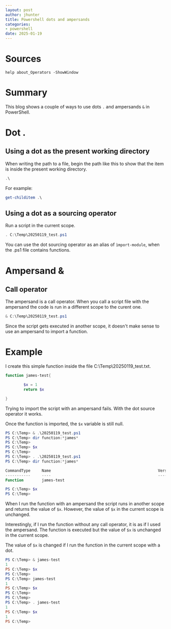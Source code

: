 ```yaml
---
layout: post
author: jhunter
title: Powershell dots and ampersands 
categories:
- powershell
date: 2025-01-19
---
```


# Sources
`help about_Operators -ShowWindow`

# Summary
This blog shows a couple of ways to use dots `.` and ampersands `&` in PowerShell.

# Dot .
## Using a dot as the present working directory
When writing the path to a file, begin the path like this to show that the item is inside the present working directory.
```powershell
.\
```
For example:
```powershell
get-childitem .\
```
## Using a dot as a sourcing operator
Run a script in the current scope.
```powershell
. C:\Temp\20250119_test.ps1
```
You can use the dot sourcing operator as an alias of `ìmport-module`, when the .ps1 file contains functions.

# Ampersand &
## Call operator
The ampersand is a call operator. When you call a script file with the ampersand the code is run in a different scope to the curent one.
``` powershell
& C:\Temp\20250119_test.ps1
```
Since the script gets executed in another scope, it doesn't make sense to use an ampersand to import a function.
# Example
I create this simple function inside the file C:\Temp\20250119_test.txt.
```powershell
function james-test{

        $x = 1
        return $x

}
```
Trying to import the script with an ampersand fails. With the dot source operator it works. 

Once the function is imported, the `$x` variable is still null.
```powershell
PS C:\Temp> & .\20250119_test.ps1
PS C:\Temp> dir function:*james*
PS C:\Temp>
PS C:\Temp> $x
PS C:\Temp>
PS C:\Temp> . .\20250119_test.ps1
PS C:\Temp> dir function:*james*

CommandType     Name                                               Version    Source
-----------     ----                                               -------    ------
Function        james-test

PS C:\Temp> $x
PS C:\Temp>
```
When I run the function with an ampersand the script runs in another scope and returns the value of `$x`. However, the value of `$x` in the current scope is unchanged.

Interestingly, if I run the function without any call operator, it is as if I used the ampersand. The function is executed but the value of `$x` is unchanged in the current scope.

The value of `$x` is changed if I run the function in the current scope with a dot.
```powershell
PS C:\Temp> & james-test
1
PS C:\Temp> $x
PS C:\Temp>
PS C:\Temp> james-test
1
PS C:\Temp> $x
PS C:\Temp>
PS C:\Temp>
PS C:\Temp> . james-test
1
PS C:\Temp> $x
1
PS C:\Temp>
```



